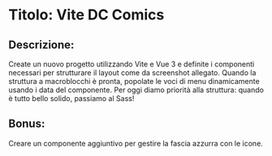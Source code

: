 # Titolo: Vite DC Comics

## Descrizione:

Create un nuovo progetto utilizzando Vite e Vue 3 e definite i componenti necessari per strutturare il layout come da screenshot allegato.
Quando la struttura a macroblocchi è pronta, popolate le voci di menu dinamicamente usando i data del componente.
Per oggi diamo priorità alla struttura: quando è tutto bello solido, passiamo al Sass!

## Bonus:

Creare un componente aggiuntivo per gestire la fascia azzurra con le icone.
